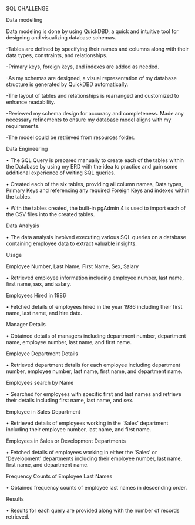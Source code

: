 SQL CHALLENGE

Data modelling 

Data modeling is done by using QuickDBD, a quick and intuitive tool for designing and visualizing database schemas. 

-Tables are defined by specifying their names and columns along with their data types, constraints, and relationships.

-Primary keys, foreign keys, and indexes are added as needed.

-As my schemas are designed, a visual representation of my database structure is generated by QuickDBD automatically. 

-The layout of tables and relationships is rearranged and customized to enhance readability.

-Reviewed my schema design for accuracy and completeness. Made any necessary refinements to ensure my database model aligns with my requirements.

-The model could be retrieved from resources folder.


Data Engineering

•	The SQL Query is prepared manually to create each of the tables within the Database by using my ERD with the idea to practice and gain some additional experience of writing SQL queries.

•	Created each of the six tables, providing all column names, Data types, Primary Keys and referencing any required Foreign Keys and indexes within the tables.

•	With the tables created, the built-in pgAdmin 4 is used to import each of the CSV files into the created tables. 


Data Analysis

•	The data analysis involved executing various SQL queries on a database containing employee data to extract valuable insights.

Usage

Employee Number, Last Name, First Name, Sex, Salary

•	Retrieved employee information including employee number, last name, first name, sex, and salary.

Employees Hired in 1986

•	Fetched details of employees hired in the year 1986 including their first name, last name, and hire date.

Manager Details

•	Obtained details of managers including department number, department name, employee number, last name, and first name.

Employee Department Details 

•	Retrieved department details for each employee including department number, employee number, last name, first name, and department name.

Employees search by Name

•	Searched for employees with specific first and last names and retrieve their details including first name, last name, and sex.

Employee in Sales Department

•	Retrieved details of employees working in the 'Sales' department including their employee number, last name, and first name.

Employees in Sales or Development Departments

•	Fetched details of employees working in either the 'Sales' or 'Development' departments including their employee number, last name, first name, and department name.

Frequency Counts of Employee Last Names

•	Obtained frequency counts of employee last names in descending order.

Results

•	Results for each query are provided along with the number of records retrieved.







